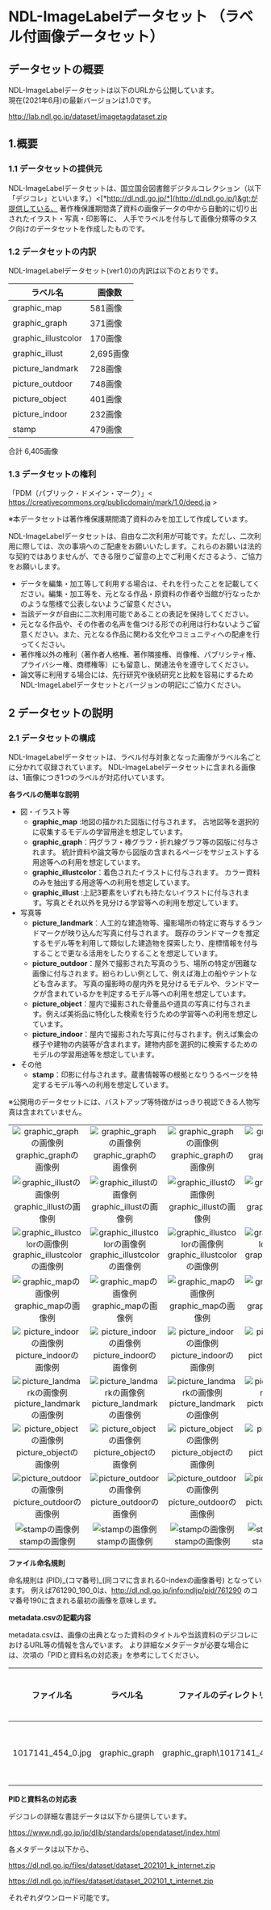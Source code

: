 NDL-ImageLabelデータセット （ラベル付画像データセット）
==================

## データセットの概要

NDL-ImageLabelデータセットは以下のURLから公開しています。<br/>
現在(2021年6月)の最新バージョンは1.0です。<br/>

http://lab.ndl.go.jp/dataset/imagetagdataset.zip


1.概要
----

### 1.1 データセットの提供元

NDL-ImageLabelデータセットは、国立国会図書館デジタルコレクション（以下「デジコレ」といいます。）&lt;[*http://dl.ndl.go.jp/*](http://dl.ndl.go.jp/)&gt;が提供している、
著作権保護期間満了資料の画像データの中から自動的に切り出されたイラスト・写真・印影等に、
人手でラベルを付与して画像分類等のタスク向けのデータセットを作成したものです。


### 1.2 データセットの内訳

NDL-ImageLabelデータセット(ver1.0)の内訳は以下のとおりです。


  |ラベル名                   | 画像数
  |---------------------|----------
  |graphic_map          |581画像
  |graphic_graph        |371画像
  |graphic_illustcolor  |170画像
  |graphic_illust       |2,695画像
  |picture_landmark     |728画像
  |picture_outdoor      |748画像
  |picture_object       |401画像
  |picture_indoor       |232画像
  |stamp                |479画像

合計 6,405画像


  
### 1.3 データセットの権利
「PDM（パブリック・ドメイン・マーク）」&lt; https://creativecommons.org/publicdomain/mark/1.0/deed.ja &gt;

※本データセットは著作権保護期間満了資料のみを加工して作成しています。

NDL-ImageLabelデータセットは、自由な二次利用が可能です。ただし、二次利用に際しては、次の事項へのご配慮をお願いいたします。これらのお願いは法的な契約ではありませんが、できる限りご留意の上でご利用くださるよう、ご協力をお願いします。

- データを編集・加工等して利用する場合は、それを行ったことを記載してください。編集・加工等を、元となる作品・原資料の作者や当館が行なったかのような態様で公表しないようご留意ください。
- 当該データが自由に二次利用可能であることの表記を保持してください。
- 元となる作品や、その作者の名声を傷つける形での利用は行わないようご留意ください。また、元となる作品に関わる文化やコミュニティへの配慮を行ってください。
- 著作権以外の権利（著作者人格権、著作隣接権、肖像権、パブリシティ権、プライバシー権、商標権等）にも留意し、関連法令を遵守してください。
- 論文等に利用する場合には、先行研究や後続研究と比較を容易にするためNDL-ImageLabelデータセットとバージョンの明記にご協力ください。


2 データセットの説明
------------------

### 2.1 データセットの構成

NDL-ImageLabelデータセットは、ラベル付与対象となった画像がラベル名ごとに分かれて収録されています。
NDL-ImageLabelデータセットに含まれる画像は、1画像につき1つのラベルが対応付いています。

**各ラベルの簡単な説明**

- 図・イラスト等 
    - **graphic_map** :地図の描かれた図版に付与されます。
    古地図等を選択的に収集するモデルの学習用途を想定しています。
    - **graphic_graph**：円グラフ・棒グラフ・折れ線グラフ等の図版に付与されます。
    統計資料や論文等から図版の含まれるページをサジェストする用途等への利用を想定しています。
    - **graphic_illustcolor**：着色されたイラストに付与されます。
    カラー資料のみを抽出する用途等への利用を想定しています。
    - **graphic_illust** :上記3要素をいずれも持たないイラストに付与されます。写真とそれ以外を見分ける学習等への利用を想定しています。
- 写真等
    - **picture_landmark**：人工的な建造物等、撮影場所の特定に寄与するランドマークが映り込んだ写真に付与されます。
    既存のランドマークを推定するモデル等を利用して類似した建造物を探索したり、座標情報を付与することで更なる活用をしたりすることを想定しています。
    - **picture_outdoor**：屋外で撮影された写真のうち、場所の特定が困難な画像に付与されます。紛らわしい例として、例えば海上の船やテントなども含みます。
    写真の撮影時の屋内外を見分けるモデルや、ランドマークが含まれているかを判定するモデル等への利用を想定しています。
    - **picture_object**：屋内で撮影された骨董品や道具の写真に付与されます。例えば美術品に特化した検索を行うための学習等への利用を想定しています。
    - **picture_indoor**：屋内で撮影された写真に付与されます。例えば集会の様子や建物の内装等が含まれます。建物内部を選択的に検索するためのモデルの学習用途等を想定しています。
- その他
    - **stamp**：印影に付与されます。蔵書情報等の根拠となりうるページを特定するモデル等への利用を想定しています。

※公開用のデータセットには、バストアップ等特徴がはっきり視認できる人物写真は含まれていません。
<table style="table-layout:fixed;width:100%;"><tbody>
<tr>
<td align="center" style="word-wrap:break-word;">
<img alt="graphic_graphの画像例" src="./sampleimg/graphic_graph/1711226_72_0.jpg" title="graphic_graphの画像例"/>
<br/>graphic_graphの画像例</td>
<td align="center" style="word-wrap:break-word;">
<img alt="graphic_graphの画像例" src="./sampleimg/graphic_graph/1711992_95_1.jpg" title="graphic_graphの画像例"/>
<br/>graphic_graphの画像例</td>
<td align="center" style="word-wrap:break-word;">
<img alt="graphic_graphの画像例" src="./sampleimg/graphic_graph/1903147_256_1.jpg" title="graphic_graphの画像例"/>
<br/>graphic_graphの画像例</td>
<td align="center" style="word-wrap:break-word;">
<img alt="graphic_graphの画像例" src="./sampleimg/graphic_graph/1906438_25_0.jpg" title="graphic_graphの画像例"/>
<br/>graphic_graphの画像例</td>
</tr><tr>
<td align="center" style="word-wrap:break-word;">
<img alt="graphic_illustの画像例" src="./sampleimg/graphic_illust/1207765_104_0.jpg" title="graphic_illustの画像例"/>
<br/>graphic_illustの画像例</td>
<td align="center" style="word-wrap:break-word;">
<img alt="graphic_illustの画像例" src="./sampleimg/graphic_illust/1444548_122_1.jpg" title="graphic_illustの画像例"/>
<br/>graphic_illustの画像例</td>
<td align="center" style="word-wrap:break-word;">
<img alt="graphic_illustの画像例" src="./sampleimg/graphic_illust/1444548_43_0.jpg" title="graphic_illustの画像例"/>
<br/>graphic_illustの画像例</td>
<td align="center" style="word-wrap:break-word;">
<img alt="graphic_illustの画像例" src="./sampleimg/graphic_illust/904689_7_1.jpg" title="graphic_illustの画像例"/>
<br/>graphic_illustの画像例</td>
</tr><tr>
<td align="center" style="word-wrap:break-word;">
<img alt="graphic_illustcolorの画像例" src="./sampleimg/graphic_illustcolor/1208111_72_0.jpg" title="graphic_illustcolorの画像例"/>
<br/>graphic_illustcolorの画像例</td>
<td align="center" style="word-wrap:break-word;">
<img alt="graphic_illustcolorの画像例" src="./sampleimg/graphic_illustcolor/1234445_8_1.jpg" title="graphic_illustcolorの画像例"/>
<br/>graphic_illustcolorの画像例</td>
<td align="center" style="word-wrap:break-word;">
<img alt="graphic_illustcolorの画像例" src="./sampleimg/graphic_illustcolor/1286795_17_0.jpg" title="graphic_illustcolorの画像例"/>
<br/>graphic_illustcolorの画像例</td>
<td align="center" style="word-wrap:break-word;">
<img alt="graphic_illustcolorの画像例" src="./sampleimg/graphic_illustcolor/1286892_27_0.jpg" title="graphic_illustcolorの画像例"/>
<br/>graphic_illustcolorの画像例</td>
</tr><tr>
<td align="center" style="word-wrap:break-word;">
<img alt="graphic_mapの画像例" src="./sampleimg/graphic_map/1014897_9_1.jpg" title="graphic_mapの画像例"/>
<br/>graphic_mapの画像例</td>
<td align="center" style="word-wrap:break-word;">
<img alt="graphic_mapの画像例" src="./sampleimg/graphic_map/2571701_47_0.jpg" title="graphic_mapの画像例"/>
<br/>graphic_mapの画像例</td>
<td align="center" style="word-wrap:break-word;">
<img alt="graphic_mapの画像例" src="./sampleimg/graphic_map/2587246_153_0.jpg" title="graphic_mapの画像例"/>
<br/>graphic_mapの画像例</td>
<td align="center" style="word-wrap:break-word;">
<img alt="graphic_mapの画像例" src="./sampleimg/graphic_map/763717_49_0.jpg" title="graphic_mapの画像例"/>
<br/>graphic_mapの画像例</td>
</tr><tr>
<td align="center" style="word-wrap:break-word;">
<img alt="picture_indoorの画像例" src="./sampleimg/picture_indoor/1028124_14_0.jpg" title="picture_indoorの画像例"/>
<br/>picture_indoorの画像例</td>
<td align="center" style="word-wrap:break-word;">
<img alt="picture_indoorの画像例" src="./sampleimg/picture_indoor/1029816_6_0.jpg" title="picture_indoorの画像例"/>
<br/>picture_indoorの画像例</td>
<td align="center" style="word-wrap:break-word;">
<img alt="picture_indoorの画像例" src="./sampleimg/picture_indoor/1136786_160_0.jpg" title="picture_indoorの画像例"/>
<br/>picture_indoorの画像例</td>
<td align="center" style="word-wrap:break-word;">
<img alt="picture_indoorの画像例" src="./sampleimg/picture_indoor/1443967_42_0.jpg" title="picture_indoorの画像例"/>
<br/>picture_indoorの画像例</td>
</tr><tr>
<td align="center" style="word-wrap:break-word;">
<img alt="picture_landmarkの画像例" src="./sampleimg/picture_landmark/1051226_100_0.jpg" title="picture_landmarkの画像例"/>
<br/>picture_landmarkの画像例</td>
<td align="center" style="word-wrap:break-word;">
<img alt="picture_landmarkの画像例" src="./sampleimg/picture_landmark/1107204_184_0.jpg" title="picture_landmarkの画像例"/>
<br/>picture_landmarkの画像例</td>
<td align="center" style="word-wrap:break-word;">
<img alt="picture_landmarkの画像例" src="./sampleimg/picture_landmark/1234138_1844_0.jpg" title="picture_landmarkの画像例"/>
<br/>picture_landmarkの画像例</td>
<td align="center" style="word-wrap:break-word;">
<img alt="picture_landmarkの画像例" src="./sampleimg/picture_landmark/974390_1049_0.jpg" title="picture_landmarkの画像例"/>
<br/>picture_landmarkの画像例</td>
</tr><tr>
<td align="center" style="word-wrap:break-word;">
<img alt="picture_objectの画像例" src="./sampleimg/picture_object/1235003_24_0.jpg" title="picture_objectの画像例"/>
<br/>picture_objectの画像例</td>
<td align="center" style="word-wrap:break-word;">
<img alt="picture_objectの画像例" src="./sampleimg/picture_object/1170764_155_0.jpg" title="picture_objectの画像例"/>
<br/>picture_objectの画像例</td>
<td align="center" style="word-wrap:break-word;">
<img alt="picture_objectの画像例" src="./sampleimg/picture_object/1212286_60_0.jpg" title="picture_objectの画像例"/>
<br/>picture_objectの画像例</td>
<td align="center" style="word-wrap:break-word;">
<img alt="picture_objectの画像例" src="./sampleimg/picture_object/967549_31_0.jpg" title="picture_objectの画像例"/>
<br/>picture_objectの画像例</td>
</tr><tr>
<td align="center" style="word-wrap:break-word;">
<img alt="picture_outdoorの画像例" src="./sampleimg/picture_outdoor/1178514_94_0.jpg" title="picture_outdoorの画像例"/>
<br/>picture_outdoorの画像例</td>
<td align="center" style="word-wrap:break-word;">
<img alt="picture_outdoorの画像例" src="./sampleimg/picture_outdoor/1459078_26_1.jpg" title="picture_outdoorの画像例"/>
<br/>picture_outdoorの画像例</td>
<td align="center" style="word-wrap:break-word;">
<img alt="picture_outdoorの画像例" src="./sampleimg/picture_outdoor/932544_6_1.jpg" title="picture_outdoorの画像例"/>
<br/>picture_outdoorの画像例</td>
<td align="center" style="word-wrap:break-word;">
<img alt="picture_outdoorの画像例" src="./sampleimg/picture_outdoor/933749_28_2.jpg" title="picture_outdoorの画像例"/>
<br/>picture_outdoorの画像例</td>
</tr><tr>
<td align="center" style="word-wrap:break-word;">
<img alt="stampの画像例" src="./sampleimg/stamp/1908798_3_0.jpg" title="stampの画像例"/>
<br/>stampの画像例</td>
<td align="center" style="word-wrap:break-word;">
<img alt="stampの画像例" src="./sampleimg/stamp/1918781_4_0.jpg" title="stampの画像例"/>
<br/>stampの画像例</td>
<td align="center" style="word-wrap:break-word;">
<img alt="stampの画像例" src="./sampleimg/stamp/808179_7_0.jpg" title="stampの画像例"/>
<br/>stampの画像例</td>
<td align="center" style="word-wrap:break-word;">
<img alt="stampの画像例" src="./sampleimg/stamp/825268_2_0.jpg" title="stampの画像例"/>
<br/>stampの画像例</td>
</tr></tbody>
</table>

**ファイル命名規則**

命名規則は
(PID)\_(コマ番号)\_(同コマに含まれる0-indexの画像番号)
となっています。
例えば761290_190_0は、http://dl.ndl.go.jp/info:ndljp/pid/761290
のコマ番号190に含まれる最初の画像を意味します。

**metadata.csvの記載内容**

metadata.csvは、画像の出典となった資料のタイトルや当該資料のデジコレにおけるURL等の情報を含んでいます。
より詳細なメタデータが必要な場合には、次項の「PIDと資料名の対応表」を参考にしてください。

|ファイル名|ラベル名|ファイルのディレクトリパス|タイトル|資料のURL|当該画像のフルサイズのURL(IIIF Image API)
|--------|-------|----------------------|-------|--------|-------------------------------------
|1017141_454_0.jpg|graphic_graph|graphic_graph\1017141_454_0.jpg|経済学全集|https://dl.ndl.go.jp/info:ndljp/pid/1017141|"https://www.dl.ndl.go.jp/api/iiif/1017141/R0000454/pct:15.0,20.1,28.5,66.7/full/0/default.jpg"




**PIDと資料名の対応表**

デジコレの詳細な書誌データは以下から提供しています。

https://www.ndl.go.jp/jp/dlib/standards/opendataset/index.html

各メタデータは以下から、

https://dl.ndl.go.jp/files/dataset/dataset_202101_k_internet.zip


https://dl.ndl.go.jp/files/dataset/dataset_202101_t_internet.zip

それぞれダウンロード可能です。
